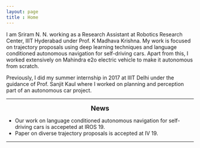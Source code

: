 ```yaml
---
layout: page
title : Home
---
```


<!-- 
I am a PhD student with [Prof. Carsten Rother](https://hci.iwr.uni-heidelberg.de/vislearn/people/carsten-rother/) at [Visual Learning Lab (University of Heidelberg)](https://hci.iwr.uni-heidelberg.de/vislearn/) and co-advised by [Prof. Andreas Geiger](https://avg.is.tuebingen.mpg.de/person/ageiger). My research is in the field of Computer Vision. 

I focus on creating realistically data useful to train deep neural networks. I also worked on scene flow estimation, 6-D object pose estimation, etc. 

I did my Master's at Robotics Research Center, IIIT-Hyderabad with Prof. K Madhava Krishna, where I worked on object search in indoor environments.

**Email :** siva.mustikovela@iwr.uni-heidelberg.de -->

I am Sriram N. N. working as a Research Assistant at Robotics Research Center, IIIT Hyderabad under Prof. K Madhava Krishna. My work is focused on trajectory proposals using deep learning techniques and language conditioned autonomous navigation for self-driving cars. Apart from this, I worked extensively on Mahindra e2o electric vehicle to make it autonomous from scratch.

Previously, I did my summer internship in 2017 at IIIT Delhi under the guidance of Prof. Sanjit Kaul where I worked on planning and perception part of an autonomous car project. 

<hr/>
<font size="4">
<div align="center"><b>News</b></div>
</font>

* Our work on language conditioned autonomous navigation for self-driving cars is accepeted at IROS 19.
* Paper on diverse trajectory proposals is accepted at IV 19.
<hr/>


<!-- <font size="2">
<div align="center"><b>I am privileged to be associated with the following</b></div>
<table text-align="center">
<tr><td align="center"><a href='http://cvlab-dresden.de/'><img src='images/vll_hd_logo.png' width='100'></a></td> <td align="center"><a href='http://iiit.ac.in'><img src='images/iiit.png' width='80'></a></td>  <td align="center"><a href='http://www.fp-robotics.com/'><img src='images/fp.png' width='70'></a></td>  <td align="center"><a href='http://www.siemens.com'><img src='images/siemens.jpeg' width='70'></a></td>  <td align="center"><a href='http://arl.nus.edu.sg/twiki6/bin/view/ARL'><img src='images/nus.jpg' width='70'></a></td> </tr>

<tr><td align="center">PhD</td><td align="center">Bachelor's &amp; Master's</td><td align="center">Intern</td><td align="center"> Intern</td><td align="center">Intern</td></tr>
</table>
</font>
<hr/> -->





